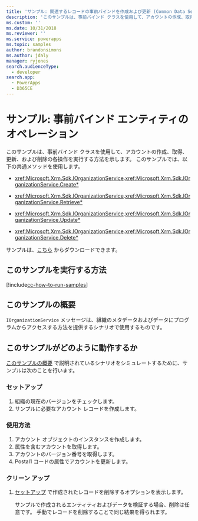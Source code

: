 ```yaml
---
title: 'サンプル: 関連するレコードの事前バインドを作成および更新 (Common Data Service for Apps) | Microsoft Docs'
description: 'このサンプルは、事前バインド クラスを使用して、アカウントの作成、取得、更新、および削除の各操作を実行する方法を示します。 '
ms.custom: ''
ms.date: 10/31/2018
ms.reviewer: ''
ms.service: powerapps
ms.topic: samples
author: brandonsimons
ms.author: jdaly
manager: ryjones
search.audienceType:
  - developer
search.app:
  - PowerApps
  - D365CE
---
```

# <a name="sample-early-bound-entity-operations"></a>サンプル: 事前バインド エンティティのオペレーション

<!-- sample-associate-records-early-bound.md 

sample-create-update-records-related-records-early-bound.md

show deep insert equivalent

sample-initialize-record-existing-record.md

https://docs.microsoft.com/en-us/dynamics365/customer-engagement/developer/org-service/sample-create-retrieve-update-delete-records-early-bound

-->

このサンプルは、事前バインド クラスを使用して、アカウントの作成、取得、更新、および削除の各操作を実行する方法を示します。 このサンプルでは、以下の共通メソッドを使用します。

- <xref:Microsoft.Xrm.Sdk.IOrganizationService>.<xref:Microsoft.Xrm.Sdk.IOrganizationService.Create*>  
  
-   <xref:Microsoft.Xrm.Sdk.IOrganizationService>.<xref:Microsoft.Xrm.Sdk.IOrganizationService.Retrieve*>  
  
-   <xref:Microsoft.Xrm.Sdk.IOrganizationService>.<xref:Microsoft.Xrm.Sdk.IOrganizationService.Update*>  
  
-   <xref:Microsoft.Xrm.Sdk.IOrganizationService>.<xref:Microsoft.Xrm.Sdk.IOrganizationService.Delete*>  

サンプルは、[こちら](https://github.com/Microsoft/PowerApps-Samples/tree/master/cds/orgsvc/C%23/EarlyBoundEntityOperations) からダウンロードできます。

## <a name="how-to-run-this-sample"></a>このサンプルを実行する方法

[!include[cc-how-to-run-samples](../../includes/cc-how-to-run-samples.md)]

## <a name="what-this-sample-does"></a>このサンプルの概要

`IOrganizationService` メッセージは、組織のメタデータおよびデータにプログラムからアクセスする方法を提供するシナリオで使用するものです。

## <a name="how-this-sample-works"></a>このサンプルがどのように動作するか

[このサンプルの概要](#what-this-sample-does) で説明されているシナリオをシミュレートするために、サンプルは次のことを行います。

### <a name="setup"></a>セットアップ

1. 組織の現在のバージョンをチェックします。
1. サンプルに必要なアカウント レコードを作成します。

### <a name="demonstrate"></a>使用方法

1. アカウント オブジェクトのインスタンスを作成します。
1. 属性を含むアカウントを取得します。
1. アカウントのバージョン番号を取得します。
1. Postal1 コードの属性でアカウントを更新します。 


### <a name="clean-up"></a>クリーン アップ

1. [セットアップ](#setup) で作成されたレコードを削除するオプションを表示します。

    サンプルで作成されるエンティティおよびデータを検証する場合、削除は任意です。 手動でレコードを削除することで同じ結果を得られます。

